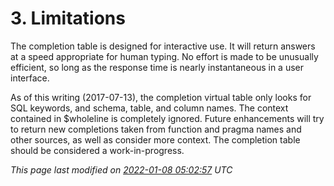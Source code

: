 # 3\. Limitations


The completion table is designed for interactive use. It will return
answers at a speed appropriate for human typing. No effort is made to
be unusually efficient, so long as the response time is nearly instantaneous
in a user interface.



As of this writing (2017\-07\-13\), the completion virtual table only
looks for SQL keywords, and schema, table, and column names. The
context contained in $wholeline is completely ignored. Future enhancements
will try to return new completions taken from function and pragma names
and other sources, as well as consider more context. The completion
table should be considered a work\-in\-progress.


*This page last modified on [2022\-01\-08 05:02:57](https://sqlite.org/docsrc/honeypot) UTC* 


